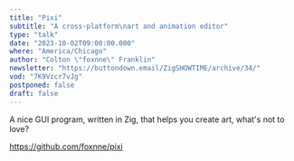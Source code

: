 ```yaml
---
title: "Pixi"
subtitle: "A cross-platform\nart and animation editor"
type: "talk"
date: "2023-10-02T09:00:00.000"
where: "America/Chicago"
author: "Colton \"foxnne\" Franklin"
newsletter: "https://buttondown.email/ZigSHOWTIME/archive/34/"
vod: "7K9Vzcr7vJg"
postponed: false
draft: false
---
```

A nice GUI program, written in Zig, that helps you create art, what's not to love?

https://github.com/foxnne/pixi
